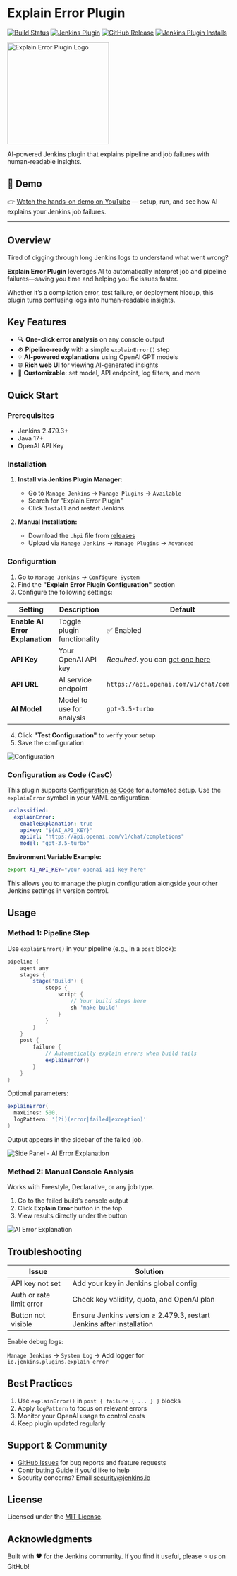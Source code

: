 # Explain Error Plugin

[![Build Status](https://ci.jenkins.io/buildStatus/icon?job=Plugins%2Fexplain-error-plugin%2Fmain)](https://ci.jenkins.io/job/Plugins/job/explain-error-plugin/job/main/)
[![Jenkins Plugin](https://img.shields.io/jenkins/plugin/v/explain-error.svg)](https://plugins.jenkins.io/explain-error/)
[![GitHub Release](https://img.shields.io/github/release/jenkinsci/explain-error-plugin.svg?label=changelog)](https://github.com/jenkinsci/explain-error-plugin/releases/latest)
[![Jenkins Plugin Installs](https://img.shields.io/jenkins/plugin/i/explain-error.svg?color=blue)](https://plugins.jenkins.io/explain-error/)

<img src="docs/images/logo-small.png" width="230" alt="Explain Error Plugin Logo">

AI-powered Jenkins plugin that explains pipeline and job failures with human-readable insights.

## 🎥 Demo

👉 [Watch the hands-on demo on YouTube](https://youtu.be/rPI9PMeDQ2o?si=YMeprtSz9VmqglCL) — setup, run, and see how AI explains your Jenkins job failures.

---

## Overview

Tired of digging through long Jenkins logs to understand what went wrong?

**Explain Error Plugin** leverages AI to automatically interpret job and pipeline failures—saving you time and helping you fix issues faster.

Whether it’s a compilation error, test failure, or deployment hiccup, this plugin turns confusing logs into human-readable insights.

## Key Features

* 🔍 **One-click error analysis** on any console output
* ⚙️ **Pipeline-ready** with a simple `explainError()` step
* 💡 **AI-powered explanations** using OpenAI GPT models
* 🌐 **Rich web UI** for viewing AI-generated insights
* 🎯 **Customizable**: set model, API endpoint, log filters, and more

## Quick Start

### Prerequisites

- Jenkins 2.479.3+
- Java 17+
- OpenAI API Key

### Installation

1. **Install via Jenkins Plugin Manager:**
   - Go to `Manage Jenkins` → `Manage Plugins` → `Available`
   - Search for "Explain Error Plugin"
   - Click `Install` and restart Jenkins

2. **Manual Installation:**
   - Download the `.hpi` file from [releases](https://plugins.jenkins.io/explain-error/releases/)
   - Upload via `Manage Jenkins` → `Manage Plugins` → `Advanced`

### Configuration

1. Go to `Manage Jenkins` → `Configure System`
2. Find the **"Explain Error Plugin Configuration"** section
3. Configure the following settings:

| Setting | Description | Default |
|---------|-------------|---------|
| **Enable AI Error Explanation** | Toggle plugin functionality | ✅ Enabled |
| **API Key** | Your OpenAI API key | *Required*. you can [get one here](https://platform.openai.com/settings) |
| **API URL** | AI service endpoint | `https://api.openai.com/v1/chat/completions` |
| **AI Model** | Model to use for analysis | `gpt-3.5-turbo` |

4. Click **"Test Configuration"** to verify your setup
5. Save the configuration

![Configuration](docs/images/configuration.png)

### Configuration as Code (CasC)

This plugin supports [Configuration as Code](https://plugins.jenkins.io/configuration-as-code/) for automated setup. Use the `explainError` symbol in your YAML configuration:

```yaml
unclassified:
  explainError:
    enableExplanation: true
    apiKey: "${AI_API_KEY}"
    apiUrl: "https://api.openai.com/v1/chat/completions"
    model: "gpt-3.5-turbo"
```

**Environment Variable Example:**
```bash
export AI_API_KEY="your-openai-api-key-here"
```

This allows you to manage the plugin configuration alongside your other Jenkins settings in version control.

## Usage

### Method 1: Pipeline Step

Use `explainError()` in your pipeline (e.g., in a `post` block):

```groovy
pipeline {
    agent any
    stages {
        stage('Build') {
            steps {
                script {
                    // Your build steps here
                    sh 'make build'
                }
            }
        }
    }
    post {
        failure {
            // Automatically explain errors when build fails
            explainError()
        }
    }
}
```

Optional parameters:

```groovy
explainError(
  maxLines: 500,
  logPattern: '(?i)(error|failed|exception)'
)
```
Output appears in the sidebar of the failed job.

![Side Panel - AI Error Explanation](docs/images/side-panel.png)

### Method 2: Manual Console Analysis

Works with Freestyle, Declarative, or any job type.

1. Go to the failed build’s console output
2. Click **Explain Error** button in the top
3. View results directly under the button

![AI Error Explanation](docs/images/console-output.png)

## Troubleshooting

| Issue | Solution |
|-------|----------|
|API key not set	| Add your key in Jenkins global config |
|Auth or rate limit error| Check key validity, quota, and OpenAI plan |
|Button not visible	| Ensure Jenkins version ≥ 2.479.3, restart Jenkins after installation |

Enable debug logs:

`Manage Jenkins` → `System Log` → Add logger for `io.jenkins.plugins.explain_error`

## Best Practices

1. Use `explainError()` in `post { failure { ... } }` blocks
2. Apply `logPattern` to focus on relevant errors
3. Monitor your OpenAI usage to control costs
4. Keep plugin updated regularly

## Support & Community

- [GitHub Issues](https://github.com/jenkinsci/explain-error-plugin/issues) for bug reports and feature requests
- [Contributing Guide](CONTRIBUTING.md) if you'd like to help
- Security concerns? Email security@jenkins.io

## License

Licensed under the [MIT License](LICENSE.md).

## Acknowledgments

Built with ❤️ for the Jenkins community.
If you find it useful, please ⭐ us on GitHub!
